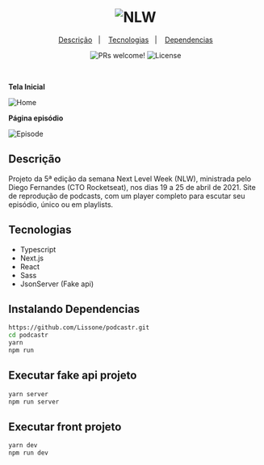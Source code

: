 <h1 align="center">
  <img alt="NLW" title="NLW" src="https://lh3.googleusercontent.com/pw/ACtC-3f-7nBBuI0Alh5r4kgAEXknk0FKxnId6R195M_WSfEU7Gfv141FSRR-BxwVtdZJ1t5tqjk8xFAz3PFi9y6ebeGVa9cRhLucmNt64S_VoEFD2F97vtPvYQfKNQD2J3aBvyd2wFPofAAewTpNR-B0Eqpa=w233-h215-no?authuser=0" />
</h1>

<p align="center">
    <a href="#descrição">Descrição</a>&nbsp;&nbsp;&nbsp;|&nbsp;&nbsp;&nbsp;
  <a href="#tecnologias">Tecnologias</a>&nbsp;&nbsp;&nbsp;|&nbsp;&nbsp;&nbsp;
  <a href="#instalando dependencias">Dependencias</a>
</p>

<p align="center">
 <img src="https://img.shields.io/static/v1?label=PRs&message=welcome&color=49AA26&labelColor=000000" alt="PRs welcome!" />

  <img alt="License" src="https://img.shields.io/static/v1?label=license&message=MIT&color=49AA26&labelColor=000000">
</p>

<br>

**Tela Inicial**

![Home](https://i.imgur.com/ayWyTyV.png)

**Página episódio**

![Episode](https://i.imgur.com/NuTQcUY.png)

## Descrição
Projeto da 5ª edição da semana Next Level Week (NLW), ministrada pelo Diego Fernandes (CTO Rocketseat), nos dias 19 a 25 de abril de 2021.
Site de reprodução de podcasts, com um player completo para escutar seu episódio, único ou em playlists.

## Tecnologias

- Typescript
- Next.js
- React
- Sass
- JsonServer (Fake api)

## Instalando Dependencias

```bash
https://github.com/Lissone/podcastr.git
cd podcastr
yarn
npm run
```

## Executar fake api projeto

```bash
yarn server
npm run server
```

## Executar front projeto

```bash
yarn dev
npm run dev
```
